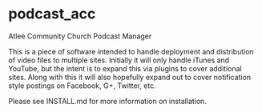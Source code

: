 podcast_acc
===========

Atlee Community Church Podcast Manager

This is a piece of software intended to handle deployment and distribution of video files to multiple sites.  Initially
it will only handle iTunes and YouTube, but the intent is to expand this via plugins to cover additional sites.  Along
with this it will also hopefully expand out to cover notification style postings on Facebook, G+, Twitter, etc.

Please see INSTALL.md for more information on installation.